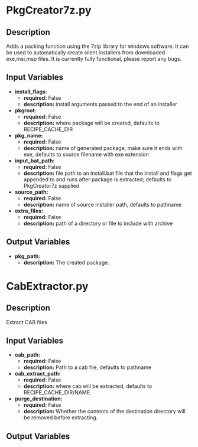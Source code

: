 # PkgCreator7z.py

## Description
Adds a packing function using the 7zip library for windows software.  It can be used to automatically create silent installers from downloaded exe,msi,msp files.  It is currently fully functional, please report any bugs.

## Input Variables
- **install\_flags:**
    - **required:** False
    - **description:** install arguments passed to the end of an installer
- **pkgroot:**
    - **required:** False
    - **description:** where package will be created, defaults to RECIPE_CACHE_DIR
- **pkg\_name:**
    - **required:** False
    - **description:** name of generated package, make sure it ends with exe, defaults to source filename with exe extension
- **input\_bat\_path:**
    - **required:** False
    - **description:** file path to an install.bat file that the install and flags get appended to and runs after package is extracted; defaults to PkgCreator7z supplied
- **source\_path:**
    - **required:** False
    - **description:** name of source installer path, defaults to pathname
- **extra\_files:**
    - **required:** False
    - **description:** path of a directory or file to include with archive

## Output Variables
- **pkg\_path:**
    - **description:** The created package.



# CabExtractor.py

## Description
Extract CAB files

## Input Variables
- **cab\_path:**
    - **required:** False
    - **description:** Path to a cab file, defaults to pathname
- **cab\_extract\_path:**
    - **required:** False
    - **description:** where cab will be extracted, defaults to RECIPE_CACHE_DIR/NAME.
- **purge\_destination:**
    - **required:** False
    - **description:** Whether the contents of the destination directory will be removed before extracting.

## Output Variables
